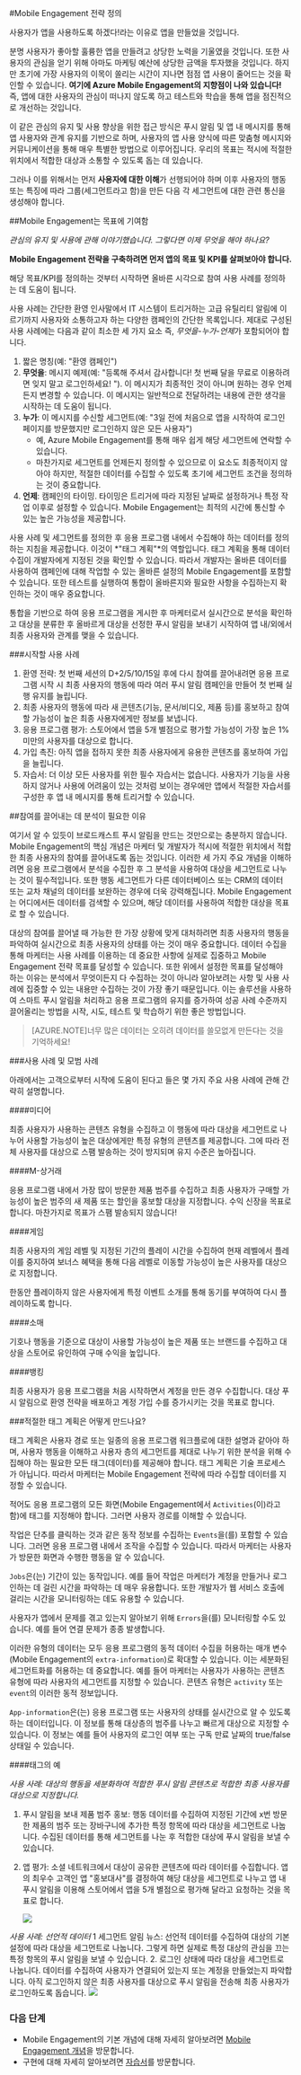 <properties
	pageTitle="Mobile Engagement 전략 정의"
	description="분석 및 푸시 알림에 Mobile Engagement를 사용, 등록 및 최적화하는 방법에 관해 알아봅니다."
	services="mobile-engagement"
	documentationCenter="Mobile"
	authors="kpiteira"
	manager="dwrede"
	editor="" />

<tags
	ms.service="mobile-engagement"
	ms.workload="mobile"
	ms.tgt_pltfrm="na"
	ms.devlang="na"
	ms.topic="get-started-article"
	ms.date="02/10/2015"
	ms.author="kapiteir" />

#Mobile Engagement 전략 정의

사용자가 앱을 사용하도록 하겠다!라는 이유로 앱을 만들었을 것입니다.

분명 사용자가 좋아할 훌륭한 앱을 만들려고 상당한 노력을 기울였을 것입니다. 또한 사용자의 관심을 얻기 위해 아마도 마케팅 예산에 상당한 금액을 투자했을 것입니다. 하지만 초기에 가장 사용자의 이목이 쏠리는 시간이 지나면 점점 앱 사용이 줄어드는 것을 확인할 수 있습니다. **여기에 Azure Mobile Engagement의 지향점이 나와 있습니다!** 즉, 앱에 대한 사용자의 관심이 떠나지 않도록 하고 테스트와 학습을 통해 앱을 점진적으로 개선하는 것입니다.

이 같은 관심의 유지 및 사용 향상을 위한 접근 방식은 푸시 알림 및 앱 내 메시지를 통해 앱 사용자와 관계 유지를 기반으로 하며, 사용자의 앱 사용 양식에 따른 맞춤형 메시지와 커뮤니케이션을 통해 매우 특별한 방법으로 이루어집니다. 우리의 목표는 적시에 적절한 위치에서 적합한 대상과 소통할 수 있도록 돕는 데 있습니다.

그러나 이를 위해서는 먼저 **사용자에 대한 이해**가 선행되어야 하며 이후 사용자의 행동 또는 특징에 따라 그룹(세그먼트라고 함)을 만든 다음 각 세그먼트에 대한 관련 통신을 생성해야 합니다.

##Mobile Engagement는 목표에 기여함

*관심의 유지 및 사용에 관해 이야기했습니다. 그렇다면 이제 무엇을 해야 하나요?*

**Mobile Engagement 전략을 구축하려면 먼저 앱의 목표 및 KPI를 살펴보아야 합니다.**

해당 목표/KPI를 정의하는 것부터 시작하면 올바른 시각으로 참여 사용 사례를 정의하는 데 도움이 됩니다.

사용 사례는 간단한 환영 인사말에서 IT 시스템이 트리거하는 고급 유틸리티 알림에 이르기까지 사용자와 소통하고자 하는 다양한 캠페인의 간단한 목록입니다. 제대로 구성된 사용 사례에는 다음과 같이 최소한 세 가지 요소 즉, *무엇을-누가-언제*가 포함되어야 합니다.

1. 짧은 명칭(예: "환영 캠페인")
2. **무엇을**: 메시지 예제(예: "등록해 주셔서 감사합니다! 첫 번째 달을 무료로 이용하려면 잊지 말고 로그인하세요! "). 이 메시지가 최종적인 것이 아니며 원하는 경우 언제든지 변경할 수 있습니다. 이 메시지는 일반적으로 전달하려는 내용에 관한 생각을 시작하는 데 도움이 됩니다.
3. **누가**: 이 메시지를 수신할 세그먼트(예: "3일 전에 처음으로 앱을 시작하여 로그인 페이지를 방문했지만 로그인하지 않은 모든 사용자")
	- 예, Azure Mobile Engagement를 통해 매우 쉽게 해당 세그먼트에 연락할 수 있습니다.
	- 마찬가지로 세그먼트를 언제든지 정의할 수 있으므로 이 요소도 최종적이지 않아야 하지만, 적절한 데이터를 수집할 수 있도록 초기에 세그먼트 조건을 정의하는 것이 중요합니다.
4. **언제**: 캠페인의 타이밍. 타이밍은 트리거에 따라 지정된 날짜로 설정하거나 특정 작업 이후로 설정할 수 있습니다. Mobile Engagement는 최적의 시간에 통신할 수 있는 높은 가능성을 제공합니다.

사용 사례 및 세그먼트를 정의한 후 응용 프로그램 내에서 수집해야 하는 데이터를 정의하는 지침을 제공합니다. 이것이 *"태그 계획"*의 역할입니다. 태그 계획을 통해 데이터 수집이 개발자에게 지정된 것을 확인할 수 있습니다. 따라서 개발자는 올바른 데이터를 사용하여 캠페인에 대해 작업할 수 있는 올바른 설정의 Mobile Engagement를 포함할 수 있습니다. 또한 테스트를 실행하여 통합이 올바른지와 필요한 사항을 수집하는지 확인하는 것이 매우 중요합니다.

통합을 기반으로 하여 응용 프로그램을 게시한 후 마케터로서 실시간으로 분석을 확인하고 대상을 분류한 후 올바르게 대상을 선정한 푸시 알림을 보내기 시작하여 앱 내/외에서 최종 사용자와 관계를 맺을 수 있습니다.

###시작할 사용 사례
1. 환영 전략: 첫 번째 세션의 D+2/5/10/15일 후에 다시 참여를 끌어내려면 응용 프로그램 시작 시 최종 사용자의 행동에 따라 여러 푸시 알림 캠페인을 만들어 첫 번째 실행 유지를 늘립니다.
2. 최종 사용자의 행동에 따라 새 콘텐츠(기능, 문서/비디오, 제품 등)를 홍보하고 참여할 가능성이 높은 최종 사용자에게만 정보를 보냅니다.
3. 응용 프로그램 평가: 스토어에서 앱을 5개 별점으로 평가할 가능성이 가장 높은 1% 미만의 사용자를 대상으로 합니다.
4. 가입 촉진: 아직 앱을 접하지 못한 최종 사용자에게 유용한 콘텐츠를 홍보하여 가입을 늘립니다.
5. 자습서: 더 이상 모든 사용자를 위한 필수 자습서는 없습니다. 사용자가 기능을 사용하지 않거나 사용에 어려움이 있는 것처럼 보이는 경우에만 앱에서 적절한 자습서를 구성한 후 앱 내 메시지를 통해 트리거할 수 있습니다.

##참여를 끌어내는 데 분석이 필요한 이유

여기서 알 수 있듯이 브로드캐스트 푸시 알림을 만드는 것만으로는 충분하지 않습니다. Mobile Engagement의 핵심 개념은 마케터 및 개발자가 적시에 적절한 위치에서 적합한 최종 사용자의 참여를 끌어내도록 돕는 것입니다. 이러한 세 가지 주요 개념을 이해하려면 응용 프로그램에서 분석을 수집한 후 그 분석을 사용하여 대상을 세그먼트로 나누는 것이 필수적입니다. 또한 행동 세그먼트가 다른 데이터베이스 또는 CRM의 데이터 또는 교차 채널의 데이터를 보완하는 경우에 더욱 강력해집니다. Mobile Engagement는 어디에서든 데이터를 검색할 수 있으며, 해당 데이터를 사용하여 적합한 대상을 목표로 할 수 있습니다.

대상의 참여를 끌어낼 때 가능한 한 가장 상황에 맞게 대처하려면 최종 사용자의 행동을 파악하여 실시간으로 최종 사용자의 상태를 아는 것이 매우 중요합니다. 데이터 수집을 통해 마케터는 사용 사례를 이용하는 데 중요한 사항에 실제로 집중하고 Mobile Engagement 전략 목표를 달성할 수 있습니다. 또한 위에서 설정한 목표를 달성해야 하는 이유는 분석에서 무엇이든지 다 수집하는 것이 아니라 알아보려는 사항 및 사용 사례에 집중할 수 있는 내용만 수집하는 것이 가장 좋기 때문입니다. 이는 솔루션을 사용하여 스마트 푸시 알림을 처리하고 응용 프로그램의 유지를 증가하여 성공 사례 수준까지 끌어올리는 방법을 시작, 시도, 테스트 및 학습하기 위한 좋은 방법입니다.

>[AZURE.NOTE]너무 많은 데이터는 오히려 데이터를 쓸모없게 만든다는 것을 기억하세요!

###사용 사례 및 모범 사례

아래에서는 고객으로부터 시작에 도움이 된다고 들은 몇 가지 주요 사용 사례에 관해 간략히 설명합니다.

####미디어

최종 사용자가 사용하는 콘텐츠 유형을 수집하고 이 행동에 따라 대상을 세그먼트로 나누어 사용할 가능성이 높은 대상에게만 특정 유형의 콘텐츠를 제공합니다. 그에 따라 전체 사용자를 대상으로 스팸 발송하는 것이 방지되며 유지 수준은 높아집니다.

####M-상거래

응용 프로그램 내에서 가장 많이 방문한 제품 범주를 수집하고 최종 사용자가 구매할 가능성이 높은 범주의 새 제품 또는 할인을 홍보할 대상을 지정합니다. 수익 신장을 목표로 합니다. 마찬가지로 목표가 스팸 발송되지 않습니다!

####게임

최종 사용자의 게임 레벨 및 지정된 기간의 플레이 시간을 수집하여 현재 레벨에서 플레이를 중지하여 보너스 혜택을 통해 다음 레벨로 이동할 가능성이 높은 사용자를 대상으로 지정합니다.

한동안 플레이하지 않은 사용자에게 특정 이벤트 소개를 통해 동기를 부여하여 다시 플레이하도록 합니다.

####소매

기호나 행동을 기준으로 대상이 사용할 가능성이 높은 제품 또는 브랜드를 수집하고 대상을 스토어로 유인하여 구매 수익을 높입니다.

####뱅킹

최종 사용자가 응용 프로그램을 처음 시작하면서 계정을 만든 경우 수집합니다. 대상 푸시 알림으로 환영 전략을 배포하고 계정 가입 수를 증가시키는 것을 목표로 합니다.

###적절한 태그 계획은 어떻게 만드나요?

태그 계획은 사용자 경로 또는 일종의 응용 프로그램 워크플로에 대한 설명과 같아야 하며, 사용자 행동을 이해하고 사용자 층의 세그먼트를 제대로 나누기 위한 분석을 위해 수집해야 하는 필요한 모든 태그(데이터)를 제공해야 합니다. 태그 계획은 기술 프로세스가 아닙니다. 따라서 마케터는 Mobile Engagement 전략에 따라 수집할 데이터를 지정할 수 있습니다.

적어도 응용 프로그램의 모든 화면(Mobile Engagement에서 `Activities`(이)라고 함)에 태그를 지정해야 합니다. 그러면 사용자 경로를 이해할 수 있습니다.

작업은 단추를 클릭하는 것과 같은 동작 정보를 수집하는 `Events`을(를) 포함할 수 있습니다. 그러면 응용 프로그램 내에서 조작을 수집할 수 있습니다. 따라서 마케터는 사용자가 방문한 화면과 수행한 행동을 알 수 있습니다.

`Jobs`은(는) 기간이 있는 동작입니다. 예를 들어 작업은 마케터가 계정을 만들거나 로그인하는 데 걸린 시간을 파악하는 데 매우 유용합니다. 또한 개발자가 웹 서비스 호출에 걸리는 시간을 모니터링하는 데도 유용할 수 있습니다.

사용자가 앱에서 문제를 겪고 있는지 알아보기 위해 `Errors`을(를) 모니터링할 수도 있습니다. 예를 들어 연결 문제가 종종 발생합니다.

이러한 유형의 데이터는 모두 응용 프로그램의 동적 데이터 수집을 허용하는 매개 변수(Mobile Engagement의 `extra-information`)로 확대할 수 있습니다. 이는 세분화된 세그먼트화를 허용하는 데 중요합니다. 예를 들어 마케터는 사용자가 사용하는 콘텐츠 유형에 따라 사용자의 세그먼트를 지정할 수 있습니다. 콘텐츠 유형은 `activity` 또는 `event`의 이러한 동적 정보입니다.

`App-information`은(는) 응용 프로그램 또는 사용자의 상태를 실시간으로 알 수 있도록 하는 데이터입니다. 이 정보를 통해 대상층의 범주를 나누고 빠르게 대상으로 지정할 수 있습니다. 이 정보는 예를 들어 사용자의 로그인 여부 또는 구독 만료 날짜의 true/false 상태일 수 있습니다.

####태그의 예

*사용 사례: 대상의 행동을 세분화하여 적합한 푸시 알림 콘텐츠로 적합한 최종 사용자를 대상으로 지정합니다.*

1.	푸시 알림을 보내 제품 범주 홍보: 행동 데이터를 수집하여 지정된 기간에 x번 방문한 제품의 범주 또는 장바구니에 추가한 특정 항목에 따라 대상을 세그먼트로 나눕니다. 수집된 데이터를 통해 세그먼트를 나눈 후 적합한 대상에 푸시 알림을 보낼 수 있습니다.
2.	앱 평가: 소셜 네트워크에서 대상이 공유한 콘텐츠에 따라 데이터를 수집합니다. 앱의 최우수 고객인 앱 "홍보대사"를 결정하여 해당 대상을 세그먼트로 나누고 앱 내 푸시 알림을 이용해 스토어에서 앱을 5개 별점으로 평가해 달라고 요청하는 것을 목표로 합니다.

	![][1]

*사용 사례: 선언적 데이터* 1 세그먼트 알림 뉴스: 선언적 데이터를 수집하여 대상의 기본 설정에 따라 대상을 세그먼트로 나눕니다. 그렇게 하면 실제로 특정 대상의 관심을 끄는 특정 항목의 푸시 알림을 보낼 수 있습니다. 2. 로그인 상태에 따라 대상을 세그먼트로 나눕니다. 데이터를 수집하여 사용자가 연결되어 있는지 또는 계정을 만들었는지 파악합니다. 아직 로그인하지 않은 최종 사용자를 대상으로 푸시 알림을 전송해 최종 사용자가 로그인하도록 돕습니다. ![][2]

### 다음 단계
- Mobile Engagement의 기본 개념에 대해 자세히 알아보려면 [Mobile Engagement 개념]을 방문합니다.
- 구현에 대해 자세히 알아보려면 [자습서]를 방문합니다.

<!-- Images. -->
[1]: ./media/mobile-engagement-define-your-mobile-engagement-strategy/use-case1.png
[2]: ./media/mobile-engagement-define-your-mobile-engagement-strategy/use-case2.png

<!-- URLs. -->
[Mobile Engagement 개념]: http://azure.microsoft.com/documentation/articles/mobile-engagement-concepts/
[자습서]: http://azure.microsoft.com/documentation/articles/mobile-engagement-ios-get-started/
 

<!---HONumber=July15_HO1-->